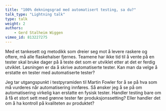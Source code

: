 ```yaml
---
title: "100% dekningsgrad med automatisert testing, sa du?"
talk_type: "Lightning talk"
type: talk
weight: 2
authors:
    - Gerd Stalheim Wiggen
vimeo_id: 813227275
---
```

Med et tankesett og metodikk som dreier seg mot å levere raskere og oftere, må alle flaskehalser fjernes. Teamene har ikke tid til å vente på en tester skal bruke dager på å teste det som er utviklet etter at det er ferdig utviklet. Løsningen er da å skrive automatiserte tester. Kan man da velge å erstatte en tester med automatiserte tester?

Jeg tar utgangspunkt i testpyramiden til Martin Fowler for å se på hva som må vurderes når automatisering innføres. Så ønsker jeg å se på om automatisering virkelig kan erstatte en fysisk tester. Handler testing bare om å få et stort sett med grønne tester før produksjonssetting? Eller handler det om å ha kontroll på kvaliteten av produktet?
